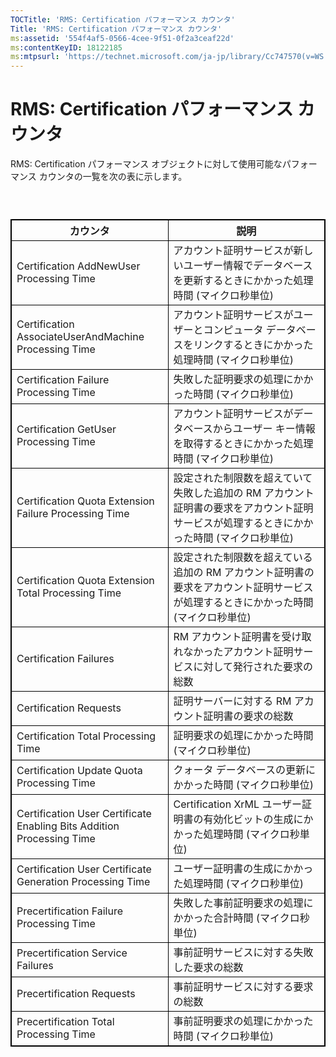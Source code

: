 ```yaml
---
TOCTitle: 'RMS: Certification パフォーマンス カウンタ'
Title: 'RMS: Certification パフォーマンス カウンタ'
ms:assetid: '554f4af5-0566-4cee-9f51-0f2a3ceaf22d'
ms:contentKeyID: 18122185
ms:mtpsurl: 'https://technet.microsoft.com/ja-jp/library/Cc747570(v=WS.10)'
---
```


RMS: Certification パフォーマンス カウンタ
==========================================

RMS: Certification パフォーマンス オブジェクトに対して使用可能なパフォーマンス カウンタの一覧を次の表に示します。

###  

 
<table style="border:1px solid black;">
<colgroup>
<col width="50%" />
<col width="50%" />
</colgroup>
<thead>
<tr class="header">
<th style="border:1px solid black;" >カウンタ</th>
<th style="border:1px solid black;" >説明</th>
</tr>
</thead>
<tbody>
<tr class="odd">
<td style="border:1px solid black;">Certification AddNewUser Processing Time</td>
<td style="border:1px solid black;">アカウント証明サービスが新しいユーザー情報でデータベースを更新するときにかかった処理時間 (マイクロ秒単位)</td>
</tr>
<tr class="even">
<td style="border:1px solid black;">Certification AssociateUserAndMachine Processing Time</td>
<td style="border:1px solid black;">アカウント証明サービスがユーザーとコンピュータ データベースをリンクするときにかかった処理時間 (マイクロ秒単位)</td>
</tr>
<tr class="odd">
<td style="border:1px solid black;">Certification Failure Processing Time</td>
<td style="border:1px solid black;">失敗した証明要求の処理にかかった時間 (マイクロ秒単位)</td>
</tr>
<tr class="even">
<td style="border:1px solid black;">Certification GetUser Processing Time</td>
<td style="border:1px solid black;">アカウント証明サービスがデータベースからユーザー キー情報を取得するときにかかった処理時間 (マイクロ秒単位)</td>
</tr>
<tr class="odd">
<td style="border:1px solid black;">Certification Quota Extension Failure Processing Time</td>
<td style="border:1px solid black;">設定された制限数を超えていて失敗した追加の RM アカウント証明書の要求をアカウント証明サービスが処理するときにかかった時間 (マイクロ秒単位)</td>
</tr>
<tr class="even">
<td style="border:1px solid black;">Certification Quota Extension Total Processing Time</td>
<td style="border:1px solid black;">設定された制限数を超えている追加の RM アカウント証明書の要求をアカウント証明サービスが処理するときにかかった時間 (マイクロ秒単位)</td>
</tr>
<tr class="odd">
<td style="border:1px solid black;">Certification Failures</td>
<td style="border:1px solid black;">RM アカウント証明書を受け取れなかったアカウント証明サービスに対して発行された要求の総数</td>
</tr>
<tr class="even">
<td style="border:1px solid black;">Certification Requests</td>
<td style="border:1px solid black;">証明サーバーに対する RM アカウント証明書の要求の総数</td>
</tr>
<tr class="odd">
<td style="border:1px solid black;">Certification Total Processing Time</td>
<td style="border:1px solid black;">証明要求の処理にかかった時間 (マイクロ秒単位)</td>
</tr>
<tr class="even">
<td style="border:1px solid black;">Certification Update Quota Processing Time</td>
<td style="border:1px solid black;">クォータ データベースの更新にかかった時間 (マイクロ秒単位)</td>
</tr>
<tr class="odd">
<td style="border:1px solid black;">Certification User Certificate Enabling Bits Addition Processing Time</td>
<td style="border:1px solid black;">Certification XrML ユーザー証明書の有効化ビットの生成にかかった処理時間 (マイクロ秒単位)</td>
</tr>
<tr class="even">
<td style="border:1px solid black;">Certification User Certificate Generation Processing Time</td>
<td style="border:1px solid black;">ユーザー証明書の生成にかかった処理時間 (マイクロ秒単位)</td>
</tr>
<tr class="odd">
<td style="border:1px solid black;">Precertification Failure Processing Time</td>
<td style="border:1px solid black;">失敗した事前証明要求の処理にかかった合計時間 (マイクロ秒単位)</td>
</tr>
<tr class="even">
<td style="border:1px solid black;">Precertification Service Failures</td>
<td style="border:1px solid black;">事前証明サービスに対する失敗した要求の総数</td>
</tr>
<tr class="odd">
<td style="border:1px solid black;">Precertification Requests</td>
<td style="border:1px solid black;">事前証明サービスに対する要求の総数</td>
</tr>
<tr class="even">
<td style="border:1px solid black;">Precertification Total Processing Time</td>
<td style="border:1px solid black;">事前証明要求の処理にかかった時間 (マイクロ秒単位)</td>
</tr>
</tbody>
</table>
